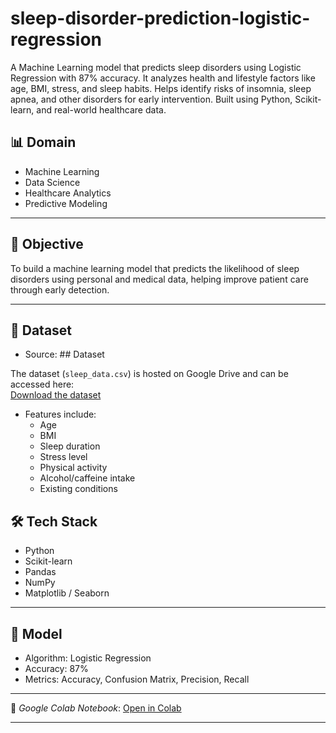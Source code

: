 # sleep-disorder-prediction-logistic-regression
A Machine Learning model that predicts sleep disorders using Logistic Regression with 87% accuracy. It analyzes health and lifestyle factors like age, BMI, stress, and sleep habits. Helps identify risks of insomnia, sleep apnea, and other disorders for early intervention. Built using Python, Scikit-learn, and real-world healthcare data.

## 📊 Domain

- Machine Learning
- Data Science
- Healthcare Analytics
- Predictive Modeling

---

## 🧠 Objective

To build a machine learning model that predicts the likelihood of sleep disorders using personal and medical data, helping improve patient care through early detection.

---

## 🧾 Dataset

- Source: ##  Dataset

The dataset (`sleep_data.csv`) is hosted on Google Drive and can be accessed here:  
[Download the dataset](https://drive.google.com/file/d/1ryLv9IMs1NEsgJHyH5NkHhPNq3Knh7BY/view?usp=sharing)
- Features include:
  - Age
  - BMI
  - Sleep duration
  - Stress level
  - Physical activity
  - Alcohol/caffeine intake
  - Existing conditions

## 🛠 Tech Stack

- Python
- Scikit-learn
- Pandas
- NumPy
- Matplotlib / Seaborn
---

## 🧪 Model

- Algorithm: Logistic Regression
- Accuracy: 87%
- Metrics: Accuracy, Confusion Matrix, Precision, Recall


---

🔗 *Google Colab Notebook*: [Open in Colab](https://colab.research.google.com/drive/1nP3_4uQEbIU53xxuLKxUzcTdpmGiF9V8?usp=sharing)

---

